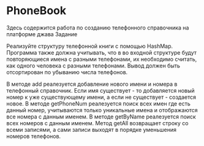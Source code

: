 # PhoneBook
Здесь содержится работа по созданию телефонного справочника на платформе джава
Задание

Реализуйте структуру телефонной книги с помощью HashMap.
Программа также должна учитывать, что в во входной структуре будут повторяющиеся имена с разными телефонами, их необходимо считать, как одного человека с разными телефонами. Вывод должен быть отсортирован по убыванию числа телефонов.

В методе add реалезуется добавление нового имени и номера в телефонный справочник. Если имя существует - то добавляется новый номер к уже существующему имени, а если не существует - создается новое. 
В методе getPhoneNum реалезуется поиск всех имен где есть данный номер, учитываются только уникальные имена и отображаются все номера с данным именем.
В методе getByName реалезуется поиск всех номеров с данным именем.
Метод getAll возвращает строку со всеми записями, а сами записи выходят в порядке уменьшения номеров телефонов.

